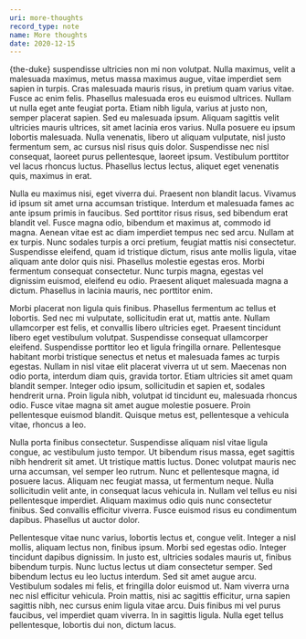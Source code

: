 ```yaml
---
uri: more-thoughts
record_type: note
name: More thoughts
date: 2020-12-15
---
```


{the-duke} suspendisse ultricies non mi non volutpat. Nulla maximus, velit a malesuada maximus, metus massa maximus augue, vitae imperdiet sem sapien in turpis. Cras malesuada mauris risus, in pretium quam varius vitae. Fusce ac enim felis. Phasellus malesuada eros eu euismod ultrices. Nullam ut nulla eget ante feugiat porta. Etiam nibh ligula, varius at justo non, semper placerat sapien. Sed eu malesuada ipsum. Aliquam sagittis velit ultricies mauris ultrices, sit amet lacinia eros varius. Nulla posuere eu ipsum lobortis malesuada. Nulla venenatis, libero ut aliquam vulputate, nisl justo fermentum sem, ac cursus nisl risus quis dolor. Suspendisse nec nisl consequat, laoreet purus pellentesque, laoreet ipsum. Vestibulum porttitor vel lacus rhoncus luctus. Phasellus lectus lectus, aliquet eget venenatis quis, maximus in erat.

Nulla eu maximus nisi, eget viverra dui. Praesent non blandit lacus. Vivamus id ipsum sit amet urna accumsan tristique. Interdum et malesuada fames ac ante ipsum primis in faucibus. Sed porttitor risus risus, sed bibendum erat blandit vel. Fusce magna odio, bibendum et maximus at, commodo id magna. Aenean vitae est ac diam imperdiet tempus nec sed arcu. Nullam at ex turpis. Nunc sodales turpis a orci pretium, feugiat mattis nisi consectetur. Suspendisse eleifend, quam id tristique dictum, risus ante mollis ligula, vitae aliquam ante dolor quis nisi. Phasellus molestie egestas eros. Morbi fermentum consequat consectetur. Nunc turpis magna, egestas vel dignissim euismod, eleifend eu odio. Praesent aliquet malesuada magna a dictum. Phasellus in lacinia mauris, nec porttitor enim.

Morbi placerat non ligula quis finibus. Phasellus fermentum ac tellus et lobortis. Sed nec mi vulputate, sollicitudin erat ut, mattis ante. Nullam ullamcorper est felis, et convallis libero ultricies eget. Praesent tincidunt libero eget vestibulum volutpat. Suspendisse consequat ullamcorper eleifend. Suspendisse porttitor leo et ligula fringilla ornare. Pellentesque habitant morbi tristique senectus et netus et malesuada fames ac turpis egestas. Nullam in nisl vitae elit placerat viverra ut ut sem. Maecenas non odio porta, interdum diam quis, gravida tortor. Etiam ultricies sit amet quam blandit semper. Integer odio ipsum, sollicitudin et sapien et, sodales hendrerit urna. Proin ligula nibh, volutpat id tincidunt eu, malesuada rhoncus odio. Fusce vitae magna sit amet augue molestie posuere. Proin pellentesque euismod blandit. Quisque metus est, pellentesque a vehicula vitae, rhoncus a leo.

Nulla porta finibus consectetur. Suspendisse aliquam nisl vitae ligula congue, ac vestibulum justo tempor. Ut bibendum risus massa, eget sagittis nibh hendrerit sit amet. Ut tristique mattis luctus. Donec volutpat mauris nec urna accumsan, vel semper leo rutrum. Nunc et pellentesque magna, id posuere lacus. Aliquam nec feugiat massa, ut fermentum neque. Nulla sollicitudin velit ante, in consequat lacus vehicula in. Nullam vel tellus eu nisi pellentesque imperdiet. Aliquam maximus odio quis nunc consectetur finibus. Sed convallis efficitur viverra. Fusce euismod risus eu condimentum dapibus. Phasellus ut auctor dolor.

Pellentesque vitae nunc varius, lobortis lectus et, congue velit. Integer a nisl mollis, aliquam lectus non, finibus ipsum. Morbi sed egestas odio. Integer tincidunt dapibus dignissim. In justo est, ultricies sodales mauris ut, finibus bibendum turpis. Nunc luctus lectus ut diam consectetur semper. Sed bibendum lectus eu leo luctus interdum. Sed sit amet augue arcu. Vestibulum sodales mi felis, et fringilla dolor euismod ut. Nam viverra urna nec nisl efficitur vehicula. Proin mattis, nisi ac sagittis efficitur, urna sapien sagittis nibh, nec cursus enim ligula vitae arcu. Duis finibus mi vel purus faucibus, vel imperdiet quam viverra. In in sagittis ligula. Nulla eget tellus pellentesque, lobortis dui non, dictum lacus.
